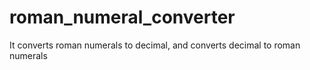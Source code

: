 # roman_numeral_converter
It converts roman numerals to decimal, and converts decimal to roman numerals

